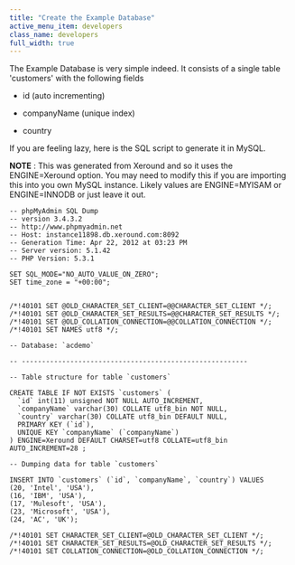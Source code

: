 ```yaml
---
title: "Create the Example Database"
active_menu_item: developers
class_name: developers
full_width: true
---
```



The Example Database is very simple indeed. It consists of a single table 'customers' with the following fields

 - id (auto incrementing)

 - companyName (unique index)

 - country

If you are feeling lazy, here is the SQL script to generate it in MySQL.

**NOTE** : This was generated from Xeround and so it uses the ENGINE=Xeround option. You may need to modify this if you are importing this into you own MySQL instance. Likely values are ENGINE=MYISAM or ENGINE=INNODB or just leave it out.

    -- phpMyAdmin SQL Dump
    -- version 3.4.3.2
    -- http://www.phpmyadmin.net
    -- Host: instance11898.db.xeround.com:8092
    -- Generation Time: Apr 22, 2012 at 03:23 PM
    -- Server version: 5.1.42
    -- PHP Version: 5.3.1
     
    SET SQL_MODE="NO_AUTO_VALUE_ON_ZERO";
    SET time_zone = "+00:00";
     
     
    /*!40101 SET @OLD_CHARACTER_SET_CLIENT=@@CHARACTER_SET_CLIENT */;
    /*!40101 SET @OLD_CHARACTER_SET_RESULTS=@@CHARACTER_SET_RESULTS */;
    /*!40101 SET @OLD_COLLATION_CONNECTION=@@COLLATION_CONNECTION */;
    /*!40101 SET NAMES utf8 */;
     
    -- Database: `acdemo`
     
    -- --------------------------------------------------------
     
    -- Table structure for table `customers`
     
    CREATE TABLE IF NOT EXISTS `customers` (
      `id` int(11) unsigned NOT NULL AUTO_INCREMENT,
      `companyName` varchar(30) COLLATE utf8_bin NOT NULL,
      `country` varchar(30) COLLATE utf8_bin DEFAULT NULL,
      PRIMARY KEY (`id`),
      UNIQUE KEY `companyName` (`companyName`)
    ) ENGINE=Xeround DEFAULT CHARSET=utf8 COLLATE=utf8_bin AUTO_INCREMENT=28 ;
     
    -- Dumping data for table `customers`
     
    INSERT INTO `customers` (`id`, `companyName`, `country`) VALUES
    (20, 'Intel', 'USA'),
    (16, 'IBM', 'USA'),
    (17, 'Mulesoft', 'USA'),
    (23, 'Microsoft', 'USA'),
    (24, 'AC', 'UK');
     
    /*!40101 SET CHARACTER_SET_CLIENT=@OLD_CHARACTER_SET_CLIENT */;
    /*!40101 SET CHARACTER_SET_RESULTS=@OLD_CHARACTER_SET_RESULTS */;
    /*!40101 SET COLLATION_CONNECTION=@OLD_COLLATION_CONNECTION */;
   

